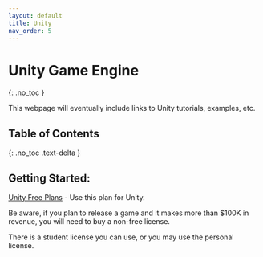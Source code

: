 ```yaml
---
layout: default
title: Unity 
nav_order: 5
---
```


# Unity Game Engine
{: .no_toc }

This webpage will eventually include links to Unity tutorials, examples, etc.

## Table of Contents
{: .no_toc .text-delta }

## Getting Started:

[Unity Free Plans](https://unity.com/pricing#plans-student-and-hobbyist) - Use this plan for Unity.

Be aware, if you plan to release a game and it makes more than $100K in revenue, you will need to buy a non-free license.

There is a student license you can use, or you may use the personal license.